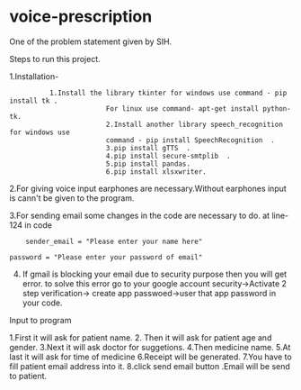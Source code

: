 # voice-prescription
One of the problem statement given by SIH.











Steps to run this project.










1.Installation-





















              1.Install the library tkinter for windows use command - pip install tk .
							For linux use command- apt-get install python-tk.
							2.Install another library speech_recognition for windows use 
							command - pip install SpeechRecognition  .
							3.pip install gTTS  .
							4.pip install secure-smtplib  .
							5.pip install pandas.
							6.pip install xlsxwriter.
							
							
							
							
							
							
							
							
							
							
							
							
							
							
							
							
							
							
2.For giving voice input earphones are necessary.Without earphones input is cann't be given to the program.









3.For sending email some changes in the code are necessary to do.
 at line-124 in code
 
 		sender_email = "Please enter your name here"
    
    password = "Please enter your password of email"






















4. If gmail is blocking your email due to security purpose then you will get error.
	 to solve this error go to your google account security->Activate 2 step verification->
	 create app passwoed->user that app password in your code.












Input to program


















1.First it will ask for patient name.
2. Then it will ask for patient age and gender.
3.Next it will ask doctor for suggetions.
4.Then medicine name.
5.At last it will ask for time of medicine
6.Receipt will be generated.
7.You have to fill patient email address into it.
8.click send email button .Email will be send to patient.

